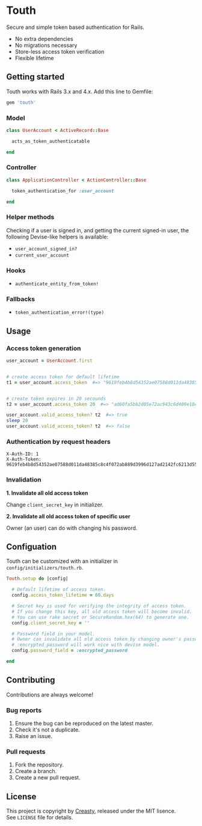 Touth
=====

Secure and simple token based authentication for Rails.

- No extra dependencies
- No migrations necessary
- Store-less access token verification
- Flexible lifetime


Getting started
---------------

Touth works with Rails 3.x and 4.x. Add this line to Gemfile:

```ruby
gem 'touth'
```

### Model

```ruby
class UserAccount < ActiveRecord::Base

  acts_as_token_authenticatable

end
```

### Controller

```ruby
class ApplicationController < ActionController::Base

  token_authentication_for :user_account

end
```

### Helper methods

Checking if a user is signed in, and getting the current signed-in user, the following Devise-like helpers is available:

- `user_account_signed_in?`
- `current_user_account`

### Hooks

- `authenticate_entity_from_token!`

### Fallbacks

- `token_authentication_error!(type)`


Usage
-----

### Access token generation

```ruby
user_account = UserAccount.first


# create access token for default lifetime
t1 = user_account.access_token  #=> "9619feb4b8d54352ae07588d011da48385c8c4f072ab889d3996d127ad2142fc6213d553"


# create token expires in 20 secounds
t2 = user_account.access_token 20  #=> "ad60fa5bb2d05e72ac943c6d409e18e6cc24c15eae9833f66c8aab391241475fe2bd0954"

user_account.valid_access_token? t2  #=> true
sleep 20
user_account.valid_access_token? t2  #=> false
```

### Authentication by request headers

```
X-Auth-ID: 1
X-Auth-Token: 9619feb4b8d54352ae07588d011da48385c8c4f072ab889d3996d127ad2142fc6213d553
```

### Invalidation

**1. Invalidate all old access token**

Change `client_secret_key` in initializer.

**2. Invalidate all old access token of specific user**

Owner (an user) can do with changing his password.


Configuation
------------

Touth can be customized with an initializer in `config/initializers/touth.rb`.

```ruby
Touth.setup do |config|

  # Default lifetime of access token.
  config.access_token_lifetime = 60.days

  # Secret key is used for verifying the integrity of access token.
  # If you change this key, all old access token will become invalid.
  # You can use rake secret or SecureRandom.hex(64) to generate one.
  config.client_secret_key = ''

  # Password field in your model.
  # Owner can invalidate all old access token by changing owner's password.
  # :encrypted_password will work nice with devise model.
  config.password_field = :encrypted_password

end
```


Contributing
------------

Contributions are always welcome!

### Bug reports

1. Ensure the bug can be reproduced on the latest master.
1. Check it's not a duplicate.
1. Raise an issue.


### Pull requests

1. Fork the repository.
1. Create a branch.
1. Create a new pull request.


License
-------

This project is copyright by [Creasty](http://www.creasty.com), released under the MIT lisence.  
See `LICENSE` file for details.

